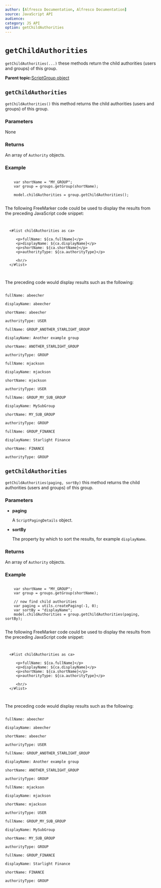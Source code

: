 ```yaml
---
author: [Alfresco Documentation, Alfresco Documentation]
source: JavaScript API
audience: 
category: JS API
option: getChildAuthorities
---
```


# `getChildAuthorities`

`getChildAuthorities(...)` these methods return the child authorities \(users and groups\) of this group.

**Parent topic:**[ScriptGroup object](../references/API-JS-ScriptGroup.md)

## `getChildAuthorities`

`getChildAuthorities()` this method returns the child authorities \(users and groups\) of this group.

### Parameters

None

### Returns

An array of `Authority` objects.

### Example

```

    var shortName = "MY_GROUP";
    var group = groups.getGroup(shortName);

    model.childAuthorities = group.getChildAuthorities();
        
```

The following FreeMarker code could be used to display the results from the preceding JavaScript code snippet:

```


  <#list childAuthorities as ca>
  
     <p>fullName: ${ca.fullName}</p>
     <p>displayName: ${ca.displayName}</p>
     <p>shortName: ${ca.shortName}</p>
     <p>authorityType: ${ca.authorityType}</p>

     <hr/>
  </#list>
          
        
```

The preceding code would display results such as the following:

```

fullName: abeecher

displayName: abeecher

shortName: abeecher

authorityType: USER

fullName: GROUP_ANOTHER_STARLIGHT_GROUP

displayName: Another example group

shortName: ANOTHER_STARLIGHT_GROUP

authorityType: GROUP

fullName: mjackson

displayName: mjackson

shortName: mjackson

authorityType: USER

fullName: GROUP_MY_SUB_GROUP

displayName: MySubGroup

shortName: MY_SUB_GROUP

authorityType: GROUP

fullName: GROUP_FINANCE

displayName: Starlight Finance

shortName: FINANCE

authorityType: GROUP        

```

## `getChildAuthorities`

`getChildAuthorities(paging, sortBy)` this method returns the child authorities \(users and groups\) of this group.

### Parameters

-   **paging**

    A `ScriptPagingDetails` object.

-   **sortBy**

    The property by which to sort the results, for example `displayName`.


### Returns

An array of `Authority` objects.

### Example

```

    var shortName = "MY_GROUP";
    var group = groups.getGroup(shortName);

    // now find child authorities
    var paging = utils.createPaging(-1, 0);
    var sortBy = "displayName";
    model.childAuthorities = group.getChildAuthorities(paging, sortBy);
        
```

The following FreeMarker code could be used to display the results from the preceding JavaScript code snippet:

```


  <#list childAuthorities as ca>
  
     <p>fullName: ${ca.fullName}</p>
     <p>displayName: ${ca.displayName}</p>
     <p>shortName: ${ca.shortName}</p>
     <p>authorityType: ${ca.authorityType}</p>

     <hr/>
  </#list>
          
        
```

The preceding code would display results such as the following:

```

fullName: abeecher

displayName: abeecher

shortName: abeecher

authorityType: USER

fullName: GROUP_ANOTHER_STARLIGHT_GROUP

displayName: Another example group

shortName: ANOTHER_STARLIGHT_GROUP

authorityType: GROUP

fullName: mjackson

displayName: mjackson

shortName: mjackson

authorityType: USER

fullName: GROUP_MY_SUB_GROUP

displayName: MySubGroup

shortName: MY_SUB_GROUP

authorityType: GROUP

fullName: GROUP_FINANCE

displayName: Starlight Finance

shortName: FINANCE

authorityType: GROUP        

```

